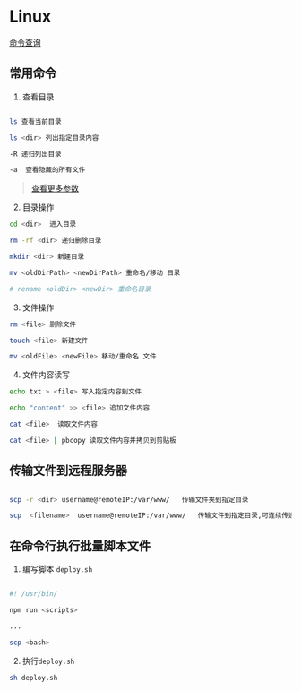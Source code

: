# Linux

[命令查询](https://wangchujiang.com/linux-command/hot.html)

## 常用命令

1. 查看目录

```bash

ls 查看当前目录  

ls <dir> 列出指定目录内容

-R 递归列出目录

-a  查看隐藏的所有文件

```

> [查看更多参数](https://wangchujiang.com/linux-command/c/ls.html)

2. 目录操作

```bash
cd <dir>  进入目录

rm -rf <dir> 递归删除目录

mkdir <dir> 新建目录

mv <oldDirPath> <newDirPath> 重命名/移动 目录

# rename <oldDir> <newDir> 重命名目录
```

3. 文件操作

```bash
rm <file> 删除文件

touch <file> 新建文件

mv <oldFile> <newFile> 移动/重命名 文件

```

4. 文件内容读写

```bash
echo txt > <file> 写入指定内容到文件

echo "content" >> <file> 追加文件内容

cat <file>  读取文件内容

cat <file> | pbcopy 读取文件内容并拷贝到剪贴板
```
## 传输文件到远程服务器

```bash

scp -r <dir> username@remoteIP:/var/www/   传输文件夹到指定目录

scp  <filename>  username@remoteIP:/var/www/   传输文件到指定目录,可连续传递多个

```

## 在命令行执行批量脚本文件
1. 编写脚本 `deploy.sh`

```bash

#! /usr/bin/

npm run <scripts>

...

scp <bash>
```

2. 执行`deploy.sh`
```bash
sh deploy.sh

```